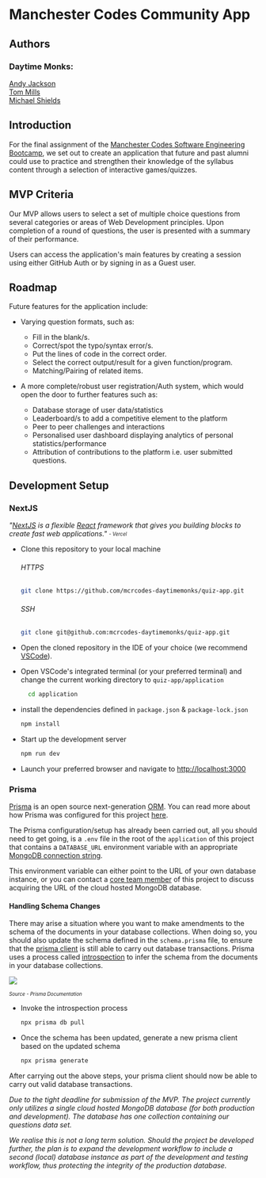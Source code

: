 # Manchester Codes Community App

## Authors
### Daytime Monks: 
[Andy Jackson](https://github.com/andyja)  
[Tom Mills](https://github.com/tdot124)  
[Michael Shields](https://github.com/mike-shields-dev)

## Introduction

For the final assignment of the [Manchester Codes Software Engineering Bootcamp](https://www.manchestercodes.com/courses/bootcamp?gclid=CjwKCAjwzY2bBhB6EiwAPpUpZtKmQAw5sFDAxo4rOrP8J8R874Nm5ivEdzg_04ADAzxy12jAaoqhkhoC2xgQAvD_BwE), we set out to create an application that future and past alumni could use to practice and strengthen their knowledge of the syllabus content through a selection of interactive games/quizzes.  

## MVP Criteria

Our MVP allows users to select a set of multiple choice questions from several categories or areas of Web Development principles. Upon completion of a round of questions, the user is presented with a summary of their performance. 

Users can access the application's main features by creating a session using either GitHub Auth or by signing in as a Guest user. 

## Roadmap

Future features for the application include: 
* Varying question formats, such as: 
    - Fill in the blank/s. 
    - Correct/spot the typo/syntax error/s.
    - Put the lines of code in the correct order.
    - Select the correct output/result for a given function/program.
    - Matching/Pairing of related items.
  
* A more complete/robust user registration/Auth system, which would open the door to further features such as:
    - Database storage of user data/statistics
    - Leaderboard/s to add a competitive element to the platform
    - Peer to peer challenges and interactions
    - Personalised user dashboard displaying analytics of personal statistics/performance
    - Attribution of contributions to the platform i.e. user submitted questions.

## Development Setup

### NextJS

*"[NextJS](https://nextjs.org/learn/foundations/about-nextjs/what-is-nextjs) is a flexible [React](https://reactjs.org/) framework that gives you building blocks to create fast web applications."* <sub><sup><i> - Vercel </i></sup></sub>


- Clone this repository to your local machine  
    ###### HTTPS 
     ```bash
    git clone https://github.com/mcrcodes-daytimemonks/quiz-app.git
    ```
    ###### SSH
    ```bash
    git clone git@github.com:mcrcodes-daytimemonks/quiz-app.git
    ```
- Open the cloned repository in the IDE of your choice (we recommend [VSCode](https://code.visualstudio.com/)).
  
- Open VSCode's integrated terminal (or your preferred terminal) and change the current working directory to `quiz-app/application`
  ```bash
    cd application
  ```
- install the dependencies defined in `package.json` & `package-lock.json`
  
    ```bash
    npm install
    ```
- Start up the development server
  
    ```bash
    npm run dev
    ```
- Launch your preferred browser and navigate to [http://localhost:3000](http://localhost:3000)

### Prisma

[Prisma](https://www.prisma.io/) is an open source next-generation [ORM](https://en.wikipedia.org/wiki/Object%E2%80%93relational_mapping). You can read more about how Prisma was configured for this project [here](https://www.prisma.io/docs/getting-started/setup-prisma/start-from-scratch/mongodb-typescript-mongodb).

The Prisma configuration/setup has already been carried out, all you should need to get going, is a `.env` file in the root of the `application` of this project that contains a `DATABASE_URL` environment variable with an appropriate [MongoDB connection string](https://www.mongodb.com/docs/manual/reference/connection-string/). 

This environment variable can either point to the URL of your own database instance, or you can contact a [core team member](#authors) of this project to discuss acquiring the URL of the cloud hosted MongoDB database.

#### Handling Schema Changes

There may arise a situation where you want to make amendments to the schema of the documents in your database collections. When doing so, you should also update the schema defined in the `schema.prisma` file, to ensure that the [prisma client](https://www.prisma.io/docs/concepts/components/prisma-client) is still able to carry out database transactions. Prisma uses a process called [introspection](https://www.prisma.io/docs/concepts/components/introspection) to infer the schema from the documents in your database collections. 

![](https://res.cloudinary.com/prismaio/image/upload/v1628761155/docs/f7itiYw.png) 

<sub><sup><i>Source - Prisma Documentation</i></sup></sub>

- Invoke the introspection process
  
    ```bash
    npx prisma db pull
    ```
- Once the schema has been updated, generate a new prisma client based on the updated schema
  
    ```bash
    npx prisma generate
    ```

After carrying out the above steps, your prisma client should now be able to carry out valid database transactions. 

*Due to the tight deadline for submission of the MVP. The project currently only utilizes a single cloud hosted MongoDB database (for both production and development). The database has one collection containing our questions data set.*

*We realise this is not a long term solution. Should the project be developed further, the plan is to expand the development workflow to include a second (local) database instance as part of the development and testing workflow, thus protecting the integrity of the production database.*
